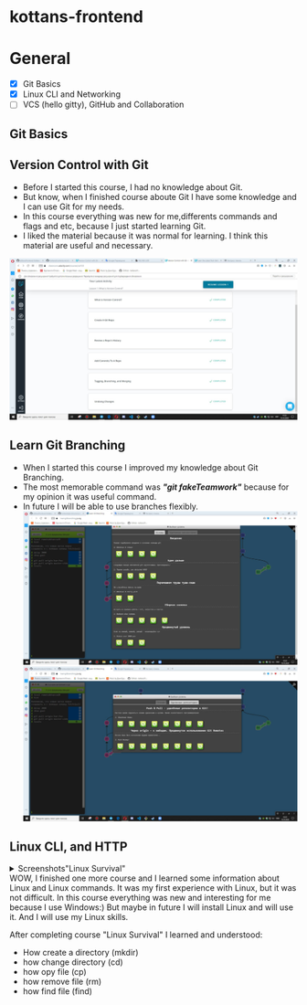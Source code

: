 # kottans-frontend
# General
-  [x] Git Basics
-  [x] Linux CLI and Networking
-  [ ] VCS (hello gitty), GitHub and Collaboration

## Git Basics 

## Version Control with Git 

- Before I started this course, I had no knowledge about Git. 
- But know, when I finished course aboute Git 
  I have some knowledge and I can use Git for my needs.
- In this course everything was new for me,differents commands and flags and etc, because I just started learning Git. 
- I liked the material because it was normal for learning. I think this material are useful and necessary.

![screenshot of the course"git_course_udacity"](git_basics/git_course_udacity.JPG)

## Learn Git Branching 

- When I started this course I improved my knowledge about Git Branching.
- The most memorable command was ___"git fakeTeamwork"___ because for my opinion it was useful command.
- In future I will be able to use branches flexibly.
![screenshot of the course"learninggitbranching"](git_basics/learninggitbranching.JPG)
![screenshot of the course"learninggitbranching2"](git_basics/learninggitbranching2.JPG)

## Linux CLI, and HTTP
<details>
  <summary>
  Screenshots"Linux Survival"
  </summary>

![screenshot of the course"linux_survival"](/task_linux_cli/Linux_Survival_Quiz1.JPG)
![screenshot of the course"linux_survival"](/task_linux_cli/Linux_Survival_Quiz2.JPG)
![screenshot of the course"linux_survival"](/task_linux_cli/Linux_Survival_Quiz3.JPG)
![screenshot of the course"linux_survival"](/task_linux_cli/Linux_Survival_Quiz4.JPG)
![screenshot of the course"linux_survival"](/task_linux_cli/Linux_Survival.JPG)

</details>
WOW, I finished one more course and I learned some information about Linux and Linux commands. 
It was my first experience with Linux, but it was not difficult.
In this course everything was new and interesting for me because I use Windows:) But maybe in future I will install Linux and will use it. And I will use my Linux skills.  


After completing course "Linux Survival" I learned and understood:
- How create a directory (mkdir)
- how change directory  (cd)
- how opy file (cp)
- how remove file (rm)
- how find file (find) 


 

